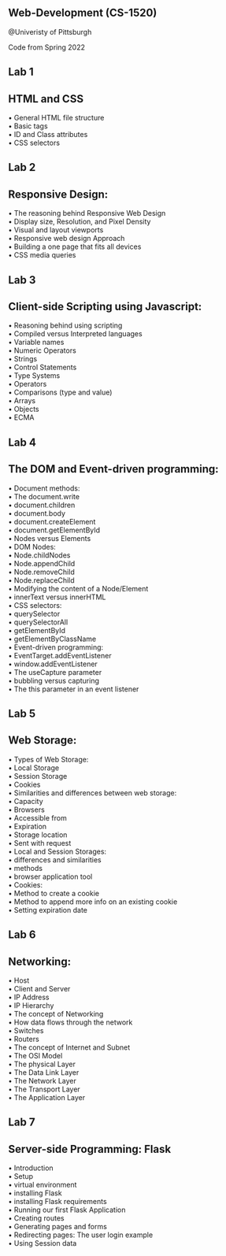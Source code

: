 ## Web-Development (CS-1520)
@Univeristy of Pittsburgh 

Code from Spring 2022 
## Lab 1
## HTML and CSS
• General HTML file structure</br>
• Basic tags</br>
• ID and Class attributes</br>
• CSS selectors</br>

## Lab 2
## Responsive Design:
• The reasoning behind Responsive Web Design</br>
• Display size, Resolution, and Pixel Density</br>
• Visual and layout viewports</br>
• Responsive web design Approach</br>
• Building a one page that fits all devices</br>
• CSS media queries</br>

## Lab 3
## Client-side Scripting using Javascript:
• Reasoning behind using scripting</br>
• Compiled versus Interpreted languages</br>
• Variable names</br>
• Numeric Operators</br>
• Strings</br>
• Control Statements</br>
• Type Systems</br>
• Operators</br>
• Comparisons (type and value)</br>
• Arrays</br>
• Objects</br>
• ECMA</br>

## Lab 4
## The DOM and Event-driven programming:
• Document methods:</br>
• The document.write</br>
• document.children</br>
• document.body</br>
• document.createElement</br>
• document.getElementById</br>
• Nodes versus Elements</br>
• DOM Nodes:</br>
• Node.childNodes</br>
• Node.appendChild</br>
• Node.removeChild</br>
• Node.replaceChild</br>
• Modifying the content of a Node/Element</br>
• innerText versus innerHTML</br>
• CSS selectors:</br>
• querySelector</br>
• querySelectorAll</br>
• getElementById</br>
• getElementByClassName</br>
• Event-driven programming:</br>
• EventTarget.addEventListener</br>
• window.addEventListener</br>
• The useCapture parameter</br>
• bubbling versus capturing</br>
• The this parameter in an event listener</br>

## Lab 5
## Web Storage: 
• Types of Web Storage:</br>
• Local Storage</br>
• Session Storage</br>
• Cookies</br>
• Similarities and differences between web storage:</br>
• Capacity</br>
• Browsers</br>
• Accessible from</br>
• Expiration</br>
• Storage location</br>
• Sent with request</br>
• Local and Session Storages:</br>
• differences and similarities</br>
• methods</br>
• browser application tool</br>
• Cookies:</br>
• Method to create a cookie</br>
• Method to append more info on an existing cookie</br>
• Setting expiration date</br>

## Lab 6
## Networking:
• Host</br>
• Client and Server</br>
• IP Address</br>
• IP Hierarchy</br>
• The concept of Networking</br>
• How data flows through the network</br>
• Switches</br>
• Routers</br>
• The concept of Internet and Subnet</br>
• The OSI Model</br>
• The physical Layer</br>
• The Data Link Layer</br>
• The Network Layer</br>
• The Transport Layer</br>
• The Application Layer</br>

## Lab 7
## Server-side Programming: Flask
• Introduction</br>
• Setup</br>
• virtual environment</br>
• installing Flask</br>
• installing Flask requirements</br>
• Running our first Flask Application</br>
• Creating routes</br>
• Generating pages and forms</br>
• Redirecting pages: The user login example</br>
• Using Session data</br>

